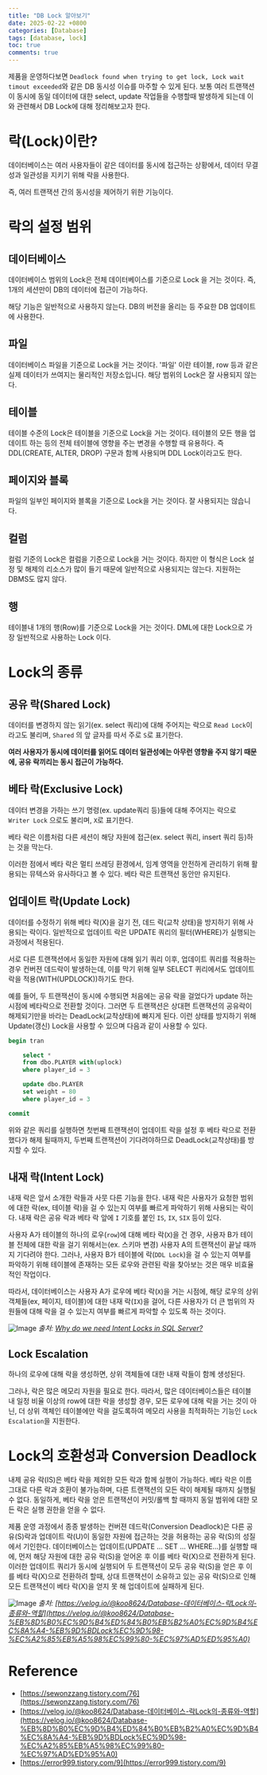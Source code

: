 ```yaml
---
title: "DB Lock 알아보기"
date: 2025-02-22 +0800
categories: [Database]
tags: [database, lock]
toc: true
comments: true
---
```


제품을 운영하다보면 `Deadlock found when trying to get lock, Lock wait timout exceeded`와 같은 DB 동시성 이슈를 마주할 수 있게 된다. 보통 여러 트랜잭션이 동시에 동일 데이터에 대한 select, update 작업들을 수행할때 발생하게 되는데 이와 관련해서 DB Lock에 대해 정리해보고자 한다.

# 락(Lock)이란?
데이터베이스는 여러 사용자들이 같은 데이터를 동시에 접근하는 상황에서, 데이터 무결성과 일관성을 지키기 위해 락을 사용한다.

즉, 여러 트랜잭션 간의 동시성을 제어하기 위한 기능이다.

# 락의 설정 범위

## 데이터베이스
데이터베이스 범위의 Lock은 전체 데이터베이스를 기준으로 Lock 을 거는 것이다. 즉, 1개의 세션만이 DB의 데이터에 접근이 가능하다. 

해당 기능은 일반적으로 사용하지 않는다. DB의 버전을 올리는 등 주요한 DB 업데이트에 사용한다.

## 파일
데이터베이스 파일을 기준으로 Lock을 거는 것이다. '파일' 이란 테이블, row 등과 같은 실제 데이터가 쓰여지는 물리적인 저장소입니다. 해당 범위의 Lock은 잘 사용되지 않는다.

## 테이블
테이블 수준의 Lock은 테이블을 기준으로 Lock을 거는 것이다. 테이블의 모든 행을 업데이트 하는 등의 전체 테이블에 영향을 주는 변경을 수행할 때 유용하다. 즉 DDL(CREATE, ALTER, DROP) 구문과 함께 사용되며 DDL Lock이라고도 한다.

## 페이지와 블록
파일의 일부인 페이지와 블록을 기준으로 Lock을 거는 것이다. 잘 사용되지는 않습니다.

## 컬럼
컬럼 기준의 Lock은 컬럼을 기준으로 Lock을 거는 것이다. 하지만 이 형식은 Lock 설정 및 해제의 리소스가 많이 들기 때문에 일반적으로 사용되지는 않는다. 지원하는 DBMS도 많지 않다.

## 행
테이블내 1개의 행(Row)를 기준으로 Lock을 거는 것이다. DML에 대한 Lock으로 가장 일반적으로 사용하는 Lock 이다.

# Lock의 종류

## 공유 락(Shared Lock)
데이터를 변경하지 않는 읽기(ex. select 쿼리)에 대해 주어지는 락으로 `Read Lock`이라고도 불리며, `Shared` 의 앞 글자를 따서 주로 `S`로 표기한다.

**여러 사용자가 동시에 데이터를 읽어도 데이터 일관성에는 아무런 영향을 주지 않기 때문에, 공유 락끼리는 동시 접근이 가능하다.**

## 베타 락(Exclusive Lock)
데이터 변경을 가하는 쓰기 명령(ex. update쿼리 등)들에 대해 주어지는 락으로 `Writer Lock` 으로도 불리며, `X`로 표기한다.

베타 락은 이름처럼 다른 세션이 해당 자원에 접근(ex. select 쿼리, insert 쿼리 등)하는 것을 막는다.

이러한 점에서 베타 락은 멀티 쓰레딩 환경에서, 임계 영역을 안전하게 관리하기 위해 활용되는 뮤텍스와 유사하다고 볼 수 있다. 베타 락은 트랜잭션 동안만 유지된다.

## 업데이트 락(Update Lock)
데이터를 수정하기 위해 베타 락(X)을 걸기 전, 데드 락(교착 상태)을 방지하기 위해 사용되는 락이다. 일반적으로 업데이트 락은 UPDATE 쿼리의 필터(WHERE)가 실행되는 과정에서 적용된다.

서로 다른 트랜잭션에서 동일한 자원에 대해 읽기 쿼리 이후, 업데이트 쿼리를 적용하는 경우 컨버젼 데드락이 발생하는데, 이를 막기 위해 일부 SELECT 퀴리에서도 업데이트 락을 적용(WITH(UPDLOCK))하기도 한다.

예를 들어, 두 트랜잭션이 동시에 수행되면 처음에는 공유 락을 걸었다가 update 하는 시점에 베타락으로 전환할 것이다. 그러면 두 트랜잭션은 상대편 트랜잭션의 공유락이 해제되기만을 바라는 DeadLock(교착상태)에 빠지게 된다. 이런 상태를 방지하기 위해 Update(갱신) Lock을 사용할 수 있으며 다음과 같이 사용할 수 있다.

```sql
begin tran

    select *
    from dbo.PLAYER with(uplock)
    where player_id = 3

    update dbo.PLAYER
    set weight = 80
    where player_id = 3

commit
```

위와 같은 쿼리를 실행하면 첫번째 트랜잭션이 업데이트 락을 설정 후 베타 락으로 전환했다가 해제 될때까지, 두번째 트랜잭션이 기다려야하므로 DeadLock(교착상태)를 방지할 수 있다.

## 내재 락(Intent Lock)
내재 락은 앞서 소개한 락들과 사뭇 다른 기능을 한다. 내재 락은 사용자가 요청한 범위에 대한 락(ex, 테이블 락)을 걸 수 있는지 여부를 빠르게 파악하기 위해 사용되는 락이다. 내재 락은 공유 락과 베타 락 앞에 `I` 기호를 붙인 `IS`, `IX`, `SIX` 등이 있다.

사용자 A가 테이블의 하나의 로우(`row`)에 대해 베타 락(`X`)을 건 경우, 사용자 B가 테이블 전체에 대한 락을 걸기 위해서는(ex. 스키마 변경) 사용자 A의 트랜잭션이 끝날 때까지 기다려야 한다. 그러나, 사용자 B가 테이블에 락(`DDL Lock`)을 걸 수 있는지 여부를 파악하기 위해 테이블에 존재하는 모든 로우와 관련된 락을 찾아보는 것은 매우 비효율적인 작업이다.

따라서, 데이터베이스는 사용자 A가 로우에 베타 락(`X`)을 거는 시점에, 해당 로우의 상위 객체들(ex, 페이지, 테이블)에 대한 내재 락(`IX`)을 걸어, 다른 사용자가 더 큰 범위의 자원들에 대해 락을 걸 수 있는지 여부를 빠르게 파악할 수 있도록 하는 것이다.

![Image](https://github.com/user-attachments/assets/7543589c-42a3-4a35-a455-42d3d4f32b54)
_출처: [Why do we need Intent Locks in SQL Server?](https://www.sqlpassion.at/archive/2016/05/16/why-do-we-need-intent-locks-in-sql-server/)_

## Lock Escalation
하나의 로우에 대해 락을 생성하면, 상위 객체들에 대한 내재 락들이 함께 생성된다.

그러나, 락은 많은 메모리 자원을 필요로 한다. 따라서, 많은 데이터베이스들은 테이블 내 일정 비율 이상의 row에 대한 락을 생성할 경우, 모든 로우에 대해 락을 거는 것이 아닌, 더 상위 객체인 테이블에만 락을 걸도록하여 메모리 사용을 최적화하는 기능인 `Lock Escalation`을 지원한다.

# Lock의 호환성과 Conversion Deadlock
내제 공유 락(IS)은 베타 락을 제외한 모든 락과 함께 실행이 가능하다. 베타 락은 이름 그대로 다른 락과 호환이 불가능하며, 다른 트랜잭션의 모든 락이 해제될 때까지 실행될 수 없다. 동일하게, 베타 락을 얻은 트랜잭션이 커밋/롤백 할 때까지 동일 범위에 대한 모든 락은 실행 권한을 얻을 수 없다.

제품 운영 과정에서 종종 발생하는 컨버젼 데드락(Conversion Deadlock)은 다른 공유(S)락과 업데이트 락(U)이 동일한 자원에 접근하는 것을 허용하는 공유 락(S)의 성질에서 기인한다. 데이터베이스는 업데이트(UPDATE ... SET ... WHERE...)를 실행할 때에, 먼저 해당 자원에 대한 공유 락(S)을 얻어온 후 이를 베타 락(X)으로 전환하게 된다. 이러한 업데이트 쿼리가 동시에 실행되어 두 트랜잭션이 모두 공유 락(S)을 얻은 후 이를 베타 락(X)으로 전환하려 할때, 상대 트랜잭션이 소유하고 있는 공유 락(S)으로 인해 모든 트랜잭션이 베타 락(X)을 얻지 못 해 업데이트에 실패하게 된다.

![Image](https://github.com/user-attachments/assets/174d90cb-c346-4c14-b37f-6a10d771dc0e)
_출처: [https://velog.io/@koo8624/Database-데이터베이스-락Lock의-종류와-역할](https://velog.io/@koo8624/Database-%EB%8D%B0%EC%9D%B4%ED%84%B0%EB%B2%A0%EC%9D%B4%EC%8A%A4-%EB%9D%BDLock%EC%9D%98-%EC%A2%85%EB%A5%98%EC%99%80-%EC%97%AD%ED%95%A0)_

# Reference
- [https://sewonzzang.tistory.com/76](https://sewonzzang.tistory.com/76)
- [https://velog.io/@koo8624/Database-데이터베이스-락Lock의-종류와-역할](https://velog.io/@koo8624/Database-%EB%8D%B0%EC%9D%B4%ED%84%B0%EB%B2%A0%EC%9D%B4%EC%8A%A4-%EB%9D%BDLock%EC%9D%98-%EC%A2%85%EB%A5%98%EC%99%80-%EC%97%AD%ED%95%A0)
- [https://error999.tistory.com/9](https://error999.tistory.com/9)